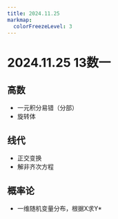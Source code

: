 ```yaml
---
title: 2024.11.25
markmap:
  colorFreezeLevel: 3
---
```


# 2024.11.25 13数一
## 高数
- 一元积分易错（分部）
- 旋转体

## 线代
- 正交变换
- 解非齐次方程

## 概率论
- 一维随机变量分布，根据X求Y*
